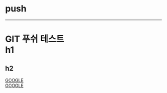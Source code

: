 # push
***
**GIT 푸쉬 테스트**  
h1
==
h2
--
[GOOGLE](https://google.com)  
<a href="https://google.com">GOOGLE</a>
